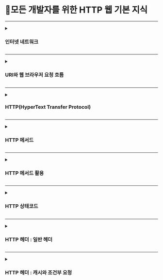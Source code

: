 # 📡모든 개발자를 위한 HTTP 웹 기본 지식

---

<details>
    <summary><h3>인터넷 네트워크</h3></summary>

**IP(Internet Protocol)**
* IP의 역할
  * 지정한 IP 주소(IP Address)에 데이터를 전달
  * 패킷(Packet)이라는 통신 단위로 데이터 전달
  * IP 패킷 정보 - 출발지 IP, 목적지 IP 등 
* IP의 한계
  * 비연결성
    * 패킷을 받을 대상이 없거나 서비스 불능 상태여도 패킷 전송
  * 비신뢰성
    * 중간에 패킷이 사라지면?
    * 패킷이 순서대로 안오면?
  * 프로그램 구분
    * 같은 IP를 사용하는 서버에서 통신하는 애플리케이션이 둘 이상이면?

**TCP,UDP**
* IP 스택의 4계층
  * 애플리케이션 계층 - HTTP, FTP
  * 전송 계층 - TCP, UDP
  * 인터넷 계층 - IP
  * 네트워크 인터페이스 계층
* TCP 패킷 정보 - 출발지 PORT, 목적지 PORT, 전송 제어, 순서, 검증 정보 등
* TCP(Transmission Control Protocol : 전송 제어 프로토콜) 특징
  * 연결지향 - TCP 3 way handshake(가상 연결)
    * SYN(Synchronize Sequence Number), SYN + ACK(Acknowledgment), ACK
  * 데이터 전달 보증
  * 순서 보장
  * 신뢰할 수 있는 프로토콜
  * 현재는 대부분 TCP 사용
* UDP(User Datagram Protocol : 사용자 데이터그램 프로토콜)
  * 하얀 도화지에 비유(기능이 거의 없음)
  * 연결지향 X
  * 데이터 전달 보증 X
  * 순서 보장 X
  * 데이터 전달 및 순서가 보장되지 않지만 단순하고 빠름
  * IP와 거의 같고 PORT, 체크섬 정도만 추가
  * 애플리케이션에서 추가 작업 필요

**PORT**
* 같은 IP 내에서 프로세스 구분
  * 0 ~ 65536 할당 가능
  * 0 ~ 1023 : 잘 알려진 포트, 사용하지 않는 것이 좋음
    * FTP - 20, 21
    * TELNET - 23
    * HTTP - 80
    * HTTPS - 443

**DNS(Domain Name System)**
* IP는 기억하기 어렵고 변경될 수 있음
* 도메인 명을 IP주소로 변환

</details>

---

<details>
    <summary><h3>URI와 웹 브라우저 요청 흐름</h3></summary>

**URI(Uniform Resource Identifier)**
* URI는 로케이터(locator), 이름(name) 또는 둘다 추가로 분류될 수 있다.

![Image](https://github.com/user-attachments/assets/be1e6e47-17f5-4b6f-a134-c2f70c14331f)

* URL - 리소스가 있는 위치를 지정
* URN - 리소스에 이름을 부여
* 위치는 변할 수 있지만 이름은 변하지 않는다.
* URN 이름만으로 실제 리소스를 찾을 수 있는 방법이 보편화 되지 않음

**URL 문법**
>ex) <br> `https`://`www.google.com`:`443`/`search` `?q=hello&hl=ko` <br>
> `scheme`://[userinfo@]`host`[:`port`][/`path`][`?query`][#fragment]

* scheme `https`
  * 주로 프로토콜 사용
  * 프로토콜 - 어떤 방식으로 자원에 접근할 것인가 하는 약속 규칙(ex)http, https, ftp 등)
  * 포트는 생략 가능
* userinfo
  * URL에 사용자 정보를 포함해서 인증
  * 거의 사용하지 않음
* host `www.google.com`
  * 호스트명
  * 도메인명 또는 IP주소를 직접 사용가능
* port `443`
  * 접속 포트
  * 일반적으로 생략, 생략시 http는 80, https는 443
* path `search`
  * 리소스 경로, 계층적 구조
* query `?q=hello&hl=ko`
  * key = value 형태
  * ?로 시작, &로 추가 가능 ?keyA = valueA&keyB = valueB
  * query parameter, query string 등으로 불림, 웹서버에 제공하는 파라미터, 문자 형태
* fragment
  * html 내부 북마크 등에 사용
  * 서버에 전송하는 정보 아님

**웹 브라우저 요청 흐름**

![Image](https://github.com/user-attachments/assets/bfcf1075-6c50-4e4e-bda5-6c7ccdc71daa)
* HTTP 요청 메시지
  ```
  GET /search?q=hello&hl=ko HTTP/1.1
  Host: www.google.com
  ```
* HTTP 응답 메시지
  ```
  HTTP/1.1 200 OK
  Content-Type: text/html;charset=UTF-8
  Content-Length: 3423
    
  <html>
    <body>...</body>
  </html>
  ```
</details>

---

<details>
  <summary><h3>HTTP(HyperText Transfer Protocol)</h3></summary>

**모든것이 HTTP**
* HTTP메시지에 모든것을 전송
  * HTML, IMAGE, JSON, XML(API) 등 거의 모든 형태의 데이터 전송 가능
  * 서버간 데이터를 주고 받을 때도 대부분 HTTP 사용
* HTTP 역사
  * HTTP/0.9 1991년 - GET 메서드만 지원, HTTP 헤더 X
  * HTTP/1.0 1996년 - 메서드, 헤더 추가
  * HTTP/1.1 1997년 - 가장 많이 사용, 가장 중요한 버전
    * RFC2068(1997) -> RFC2616(1999) -> RFC7230~7235(2014)
  * HTTP/2 2015년 - 성능 개선
  * HTTP/3 진행중 - TCP 대신 UDP 사용, 성능 개선
* HTTP 특징
  * 클라이언트 서버 구조
  * 무상태 프로토콜(Stateless), 비연결성
  * HTTP 메시지
  * 단순함, 확장 가능

**클라이언트 서버 구조**
* Request Response 구조
* 클라이언트는 서버에 요청을 보내고 응답 대기
* 서버가 요청에 대한 결과를 만들어서 응답


**Stateful, Stateless**
* 무상태 프로토콜(Stateless)
  * 서버가 클라이언트의 상태를 보존 X
  * 장점 - 서버 확장성 높음(스케일 아웃)
  * 단점 - 클라이언트가 추가 데이터 전송
* Stateful, Stateless 차이
  * 상태 유지(Stateful) - 항상 같은 서버가 유지되어야한다. 최소한만 사용
  * 무상태(Stateless) - 아무 서버나 호출해도 되어 스케일 아웃(수평 확장)에 유리
  * 실무 한계 - 모든 것을 무상태로 설계할 수 있는 경우도 있고 아닌 경우도 있다.
    * ex) 로그인이 필요없는 단순한 서비스 소개 화면 - 무상태 <br>
    사용자가 로그인한 상태를 (일반적으로 브라우저 쿠키와 서버 세션등을 사용하여) 서버에 유지 - 상태유지

**비연결성(connectionless)**
* HTTP는 기본이 연결을 유지하지 않는 모델
* 일반적으로 초 단위 이하의 빠른 속도로 응답 
* 1시간동안 수천명이 서비스를 사용해도 실제 서버에서 동시에 처리하는 요청은 수십개 이하로 매우 적음
* 서버 자원을 매우 효율적으로 사용할 수 있음
* 한계와 극복
  * TCP/IP 연결을 새로 맺어야함 - 3 way handshake 시간 추가
  * 웹 브라우저로 사이트를 요청하면 HTML 뿐만 아니라 js, css, 이미지 등 수많은 자원이 함께 다운로드
  * 지금은 HTTP 지속 연결(Persistent Connections)로 문제 해결
  * HTTP/2, HTTP/3에서 더 많은 최적화

**HTTP 메시지**

![Image](https://github.com/user-attachments/assets/5270a607-79a3-4f44-b72e-edf386df2aeb)
* 공식 스펙
```
HTTP-message  = start-line
                *( header-field CRLF )
                CRLF
                [ message-body ]
```

* 시작 라인 (요청 메시지)
  * HTTP 메서드
    * 종류 - GET, POST, PUT, DELETE
    * 서버가 수행해야 할 동작 지정
      * GET - 리소스 조회
      * POST - 요청 내역 처리
  * 요청 대상
    * absolute-path[?query]
    * 절대경로 = `/`로 시작하는 경로
  * HTTP 버전
* 시작 라인 (응답 메시지)
  * HTTP 버전
  * HTTP 상태코드 - 요청 성공, 실패를 나타냄
  * 헤더
    * header-field = field-name ":" OWS field-value OWS (OWS:Optional WhiteSpace)
    * field-name은 대소문자 구분 X
  * 헤더 용도
    * HTTP 전송에 필요한 모든 부가정보 (ex)메시지 바디의 내용, 메시지 바디의 크기, 요청 클라이언트(브라우저)정보 등)
    * 필요시 임의의 헤더 추가 가능
  * 메시지 바디 용도
    * 실제 전송할 데이터
    * HTML 문서, 이미지, JSON 등 byte로 표현할 수 있는 모든 데이터 전송 가능

</details>

---

<details>
  <summary><h3>HTTP 메서드</h3></summary>

**HTTP API**
* API URI 설계에서 가장 중요한 것은 `리소스 식별`
* 리소스 식별, URI 게층 구조 활용
  * ex) /members/{id}
  * URI는 리소스만 식별
    * 리소스(명사)와 리소스를 대상으로 하는 행위(동사)를 분리

**HTTP 메서드 - GET, POST**
* GET
  * 리소스 조회
  * 서버에 전달하고 싶은 데이터는 query를 통해서 전달
  * 메시지 바디를 사용해서 데이터를 전달할 수 있지만 지원하지 않는 곳이 많아서 권장하지 않음
* POST
  * 요청 데이터 처리
  * 메시지 바디를 통해 서버로 요청 데이터 전달
  * 다른 메서드로 처리하기 애매한 경우 사용
  * 주로 전달된 데이터로 신규 리소스 등록, 프로세스 처리에 사용

**HTTP 메서드 - PUT, PATCH, DELETE**
* PUT
  * 리소스를 대체
    * 리소스가 있으면 대체, 없으면 생성, 쉽게 말해 덮어쓰기
  * *클라이언트가 리소스 식별*
    * 클라이언트가 리소스 위치를 알고 URI 지정
    * POST 와의 차이점
* PATCH
  * 리소스 부분 변경
* DELETE
  * 리소스 제거

**HTTP 기타 메서드 - HEAD, OPTIONS, CONNECT, TRACE**
* HEAD - GET 과 동일하지만 메시지 부분을 제외하고 상태줄과 헤더만 반환
* OPTIONS - 대상 리소스에 대한 통신 가능 옵션(메서드)을 설명(주로 CORS에서 사용)
* CONNECT - 대상 리소스로 식별되는 서버에 대한 터널을 설정
* TRACE - 대상 리소스에 대한 경로를 따라 메시지 루프백 테스트를 수행

**HTTP 메서드의 속성**

![Image](https://github.com/user-attachments/assets/f5acfb96-acfb-4cb1-8dd7-20a2d66f618d)

* 안전(Safe Methods)
  * 호출해도 리소스를 변경하지 않는다.
* 멱등(Idempotent Methods)
  * f(f(x)) = f(x)
  * 한번 호출하든 100번 호출하든 결과가 똑같다.
  * 자동 복구 메커니즘
* 캐시가능(Cacheable Methods)
  * GET, HEAD, POST, PATCH 캐시 가능하지만 실제로 GET, HEAD 정도만 캐시로 사용
  * POST, PATCH는 본문 내용까지 캐시 키로 고려해야 하는데, 구현이 쉽지 않음

</details>

---

<details>
  <summary><h3>HTTP 메서드 활용</h3></summary>

**클라이언트에서 서버로 데이터 전송**
* 데이터 전달 방식
  * 쿼리 파라미터를 통한 데이터 전송
    * GET
    * 주로 정렬 필터(검색어)
  * 메시지 바디를 통한 데이터 전송
    * POST, PUT, PATCH
    * 회원 가입, 상품 주문, 리소스 등록, 리소스 변경
* 4가지 상황
  * 정적 데이터 조회
    * 이미지, 정적 텍스트 문서
    * 조회는 GET 사용
    * 정적 데이터는 일반적으로 쿼리 파라미터 없이 리소스 경로로 단순하게 조회 가능
  * 동적 데이터 조회
    * 주로 검색, 게시판 목록에서 정렬 필터(검색어)
    * GET은 쿼리 파라미터 사용해서 데이터 전달
  * HTML FORM을 통한 데이터 전송
    * HTML Form submit 시 POST 전송
      * ex) 회원 가입, 상품 주문, 데이터 변경
    * Content-Type
      * form의 내용을 메시지 바디를 통해서 전송(key=vlaue, 쿼리 파라미터 형식)
      * 전송 데이터를 url encoding 처리
    * HTML Form은 GET, POST만 지원
  * HTTP API를 통한 데이터 전송
    * 회원 가입, 상품 주문, 데이터 변경
    * 서버 to 서버, 앱 클라이언트, 웹 클라이언트(AJAX)
    * POST, PUT, PATCH - 메시지 바디를 통해 데이터 전송
    * GET - 조회, 쿼리 파라미터로 데이터 전달
    * Content-Type: application/json을 주로 사용(사실상 표준)
      * TEXT, XML, JSON 등

**HTTP API 설계 예시**
* HTTP API - 컬렉션(Collection)
  * POST 기반 등록
    * 클라이언트는 등록될 리소스의 URI를 모른다.
    * 서버가 리소스 URI를 생성하고 관리한다.
* HTTP API - 스토어(Store)
  * PUT 기반 등록
    * 클라이언트가 관리하는 리소스 저장소
    * 클라이언트가 리소스 URI를 지정하고 관리한다.
* HTML FORM 사용
  * 웹 페이지 회원 관리
  * GET, POST만 지원
  * 컨트롤 URI
    * 동사로 된 리소스 경로 사용
    * HTTP 메서드로 해결하기 애매한 경우 사용
</details>

---

<details>
  <summary><h3>HTTP 상태코드</h3></summary>

**상태 코드**
* 클라이언트가 보낸 요청의 처리 상태를 응답에서 알려주는 기능
  * 1xx(Informational): 요청이 수신되어 처리중(거의 사용 X)
  <details>
    <summary>2xx(Successful): 요청 정상 처리</summary>
  
    * 200 OK (요청 성공)
    * 201 Created (요청 성공해서 새로운 리소스 생성)
    * 202 Accepted (요청이 접수되었으나 처리가 완료되지 않았음)
      * 배치 처리 같은 곳에서 사용
    * 204 No Content (서버가 요청을 성공적으로 수행했지만, 응답 페이로드 본문에 보낼 데이터가 없음)
      * ex) 웹 문서 편집기에서 save 버튼의 결과로 아무 내용이 없어도 되고 눌러도 같은 화면을 유지해야한다.
  </details>

  <details>
    <summary>3xx(Redirection): 요청을 완료하려면 유저 에이전트의 추가 행동 필요</summary>
  
    * 웹 브라우저는 3xx 응답의 결과에 Location 헤더가 있으면, Location 위치로 자동 이동(리다이렉션)
    * 300 Multiple Choices (사용 X)
    * 301 Moved Permanently (영구 리다이렉션)
      * 리다이렉트시 요청 메서드가 GET으로 변하고, 본문이 제거될 수 있음
    * 302 Found (일시적인 리다이렉션)
      * 리다이렉트시 요청 메서드가 GET으로 변하고, 본문이 제거될 수 있음
    * 303 See Other (일시적인 리다이렉션)
      * 리다이렉트시 요청 메서드가 GET으로 변경
    * 304 Not Modified
      * 캐시를 목적으로 사용
      * 클라이언트에게 리소스가 수정되지 않음을 알려주어 클라이언트는 로컬PC에 저장된 캐시를 재사용(캐시로 리다이렉트)
      * 응답에 메시지 바디를 포함하면 안됨 (로컬 캐시 사용해야하므로)
      * 조건부 GET, HEAD 요청시 사용
    * 307 Temporary Redirect (일시적인 리다이렉션)
      * 리다이렉트시 요청 메서드와 본문 유지(요청 메서드를 변경하면 안된다.)
    * 308 Permanent Redirect (영구 리다이렉션)
      * 리다이렉트시 요청 메서드와 본문 유지(처음 POST를 보내면 리다이렉트도 POST 유지)
    * 일시적인 리다이렉션(302, 303, 307)
      * 처음 302 스펙의 의도는 HTTP 메서드를 유지하는것
      * 웹 브라우저 대부분 GET으로 바꾸어버려 모호한 302 대신 303, 307 등장
      * 303,307 권장하지만 이미 많은 애플리케이션 라이브러리들이 302를 기본값으로 사용하기 때문에 자동 리다이렉션시 GET으로 변해도 되면<br>
      그냥 302를 사용해도 큰 문제 없음
  </details>

  <details>
    <summary>4xx(Client Error): 클라이언트 오류, 잘못된 문법등으로 서버가 요청을 수행할 수 없음</summary>
  
    * 오류의 원인이 클라이언트에 있음
    * 클라이언트가 이미 잘못된 요청, 데이터를 보내고 있기 때문에 똑같은 재시도가 실패함
    * 400 Bad Request (클라이언트가 잘못된 요청을 해서 서버가 요청을 처리할 수 없음)
      * 요청 구문, 메시지 등등 오류
      * 클라이언트는 요청 내용을 다시 검토하고 보내야함 (ex) 요청 파라미터가 잘못, API 스펙이 맞지 않을때)
    * 401 Unauthorized (클라이언트가 해당 리소스에 대한 인증이 필요함)
      * 인증(Authentication)되지 않음
      * 401 오류 발생 시 응답에 WWW-Authenticate헤더와 함께 인증 방법을 설명
        * 인증(Authentication): 본인이 누구인지 확인(로그인)
        * 인가(Authorization): 권한부여(ADMIN처럼 특정 리소스에 접근할 수 있는 권한, 인증이 있어야 인가가 있음)
    * 403 Forbidden (서버가 요청을 이해했지만 승인을 거부함)
      * 주로 인증 자격 증명은 있지만 접근 권한이 불충분한 경우 (ex) 어드민 등급이 아닌 사용자가 로그인은 했지만 어드민 등급의 리소스에 접근하는 경우)
    * 404 Not Found (요청 리소스를 찾을 수 없음)
      * 요청 리소스가 서버에 없음
      * 또는 클라이언트가 권한이 부족한 리소스에 접근할 때 해당 리소스를 숨기고 싶을때
  </details>

  <details>
    <summary>5xx(Server Error): 서버 오류, 서버가 정상 요청을 처리하지 못함</summary>

    * 서버에 문제가 있기 때문에 재시도 하면 성공할 수도 있음
    * 500 Internal Server Error (서버 문제로 오류 발생, 애매하면 500 오류)
    * 503 Service Unavailable (서비스 이용 불가)
      * 서버가 일시적인 과부하 또는 예정된 작업으로 잠시 요청을 처리할 수 없음
      * Retry-After 헤더 필드로 얼마뒤에 복구되는지 보낼 수 있음
  </details>
  
* 만약 모르는 상태코드가 나타나면?
  * 클라이언트는 상위 상태코드로 해석해서 처리
    * ex) 299 -> 2xx(Successful), 451 -> 4xx(Client Error)
</details>

---

<details>
  <summary><h3>HTTP 헤더 : 일반 헤더</h3></summary>

**HTTP BODY**
* message body - RFC7230
  * 메시지 본문(message body)을 통해 표현 데이터 전달
  * 메시지 본문 = 페이로드(payload)
  * 표현은 요청이나 응답에서 전달할 실제 데이터
  * 표현 헤더는 표현 데이터를 해석할 수 있는 정보 제공
    * 데이터 유형(html, json), 데이터 길이, 압축 정보 등

**표현**
* Content-Type - 표현 데이터의 형식 설명
  * 미디어 타입, 문자 인코딩  
  ex) text/html; charset=utf-8, applicatoin/json, image/png
* Content-Encoding - 표현 데이터 인코딩
  * 표현 데이터를 압축하기 위해 사용
  * 데이터를 전달하는 곳에서 압축 후 인코딩 헤더 추가
  * 데이터를 읽는 쪽에서 인코딩 헤더의 정보로 압축 해제  
  ex) gzip, defalte, identity
* Content-Language - 표현 데이터의 자연 언어
  * 표현 데이터의 자연 언어를 표현  
  ex) ko, en, en-US
* Content-Length - 표현 데이터의 길이
  * 바이트 단위
  * Transfer-Encoding(전송 코딩)을 사용하면 Content-Length를 사용하면 안됨
* 표현 헤더는 전송, 응답 둘다 사용

**협상(컨텐츠 네고시에이션)**
* Accept: 클라이언트가 선호하는 미디어 타입 전달
  * 구체적인것이 우선순위
* Accept-Charset: 클라이언트가 선호하는 문자 인코딩
* Accept-Encoding: 클라이언트가 선호하는 압축 인코딩 (압축전송)
* Accpet-Language: 클라이언트가 선호하는 자연 언어 (단순전송)
  * Quality Values(q) 값 사용하여 0~1 클수록 높은 우선순위
* 협상 헤더는 요청시에만 사용

**일반 정보**
* From: 유저 에이전트의 이메일 정보
  * 일반적으로 잘 사용되지 않음
  * 검색 엔진 같은곳에서 주로 사용
* Referer: 이전 웹 페이지 주소
  * A -> B로 이동하는 경우 B를 요청할때 Referer: A를 포함해서 요청
  * referrer의 오타이지만 이미 너무 많이 쓰고 있어서 오타 그대로 사용하기로함
* User-Agent: 유저 에이전트 애플리케이션 정보
  * 클라이언트의 애플리케이션 정보
  * 통계 정보
  * 어떤 브라우저에서 장애가 발생하는지 파악 가능
* Server: 요청을 처리하는 오리진 서버의 소프트웨어 정보
* Date: 메시지가 생성된 날짜

**특별한 정보**
* Host: 요청한 호스트 정보(도메인)
  * 하나의 서버가 여러 도메인을 처리해야할때
  * 하나의 IP 주소에 여러 도메인이 적용되어 있을때
* Location: 페이지 리다이렉션
* Allow: 허용 가능한 HTTP 메서드
  * 405(Method Not Allowed)에서 응답에 포함해야함
  * Allow: GET, HEAD, PUT
* Retry-After: 유저 에이전트가 다음 요청을 하기까지 기다려야 하는 시간

**인증**
* Authorization: 클라이언트 인증 정보를 서버에 전달
* WWW-Authenticate: 리소스 접근시 필요한 인증 방법 정의

**쿠키**
* Set-Cookie: 서버에서 클라이언트로 쿠키 전달(응답)
* Cookie: 클라이언트가 서버에서 받은 쿠키를 저장하고, HTTP 요청시 서버로 전달
  * 사용처
    * 사용자 로그인 세션 관리
    * 광고 정보 트래킹
  * 쿠키 정보는 항상 서버에 전송됨
    * 네트워크 트래픽 추가 유발
    * 최소한의 정보만 사용(세션 id, 인증 토큰)
    * 서버에 전송하지 않고, 웹 브라우저 내부에 데이터를 저장하고 싶으면 웹 스토리지(localStorage, sessionStorage)참고
  * 주의
    * 보안에 민감한 데이터는 저장하면 안됨(주민번호, 신용카드 번호 등)
* 생명주기
  * expires: 만료일이 되면 쿠키 삭제
  * max-age: 0이나 음수를 지정하면 쿠키 삭제
  * 세션 쿠키: 만료 날짜를 생략하면 브라우저 종료시까지만 유지
  * 영속 쿠키: 만료 날짜를 입력하면 해당 날짜까지 유지
* 도메인(Domain)
  * 명시: 명시한 문서 기준 도메인 + 서브 도메인 포함
  * 생략: 현재 문서 기준 도메인만 적용
* 경로(Path)
  * 일반적으로 path=/ 루트로 지정
  * 이 경로를 포함한 하위 경로 페이지만 쿠키 접근
* 보안
  * Secure
    * 쿠키는 http, https를 구분하지 않고 전송
    * Secure를 적용하면 https인 경우에만 전송
  * HttpOnly
    * XSS공격 방지
    * 자바스크립트에서 접근 불가(document.cookie)
    * HTTP 전송에만 사용
  * SameSite
    * XSRF 공격 방지
    * 요청 도메인과 쿠기에 설정된 도메인이 같은 경우만 쿠키 전송
</details>

---

<details>
  <summary><h3>HTTP 헤더 : 캐시와 조건부 요청</h3></summary>

**
</details>